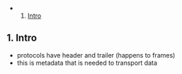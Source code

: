 <!-- vscode-markdown-toc -->
* 1. [Intro](#Intro)

<!-- vscode-markdown-toc-config
	numbering=true
	autoSave=true
	/vscode-markdown-toc-config -->
<!-- /vscode-markdown-toc -->

##  1. <a name='Intro'></a>Intro
* protocols have header and trailer (happens to frames)
* this is metadata that is needed to transport data

